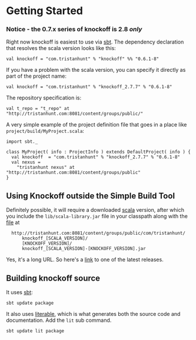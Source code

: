 # Getting Started #

### Notice - the 0.7.x series of knockoff is 2.8 *only* ###

Right now knockoff is easiest to use via [sbt][]. The dependency declaration that
resolves the scala version looks like this:

    val knockoff = "com.tristanhunt" % "knockoff" %% "0.6.1-8"

If you have a problem with the scala version, you can specify it directly as part
of the project name:

    val knockoff = "com.tristanhunt" % "knockoff_2.7.7" % "0.6.1-8"

The repository specification is:

    val t_repo = "t_repo" at "http://tristanhunt.com:8081/content/groups/public/"

A very simple example of the project definition file that goes in a place like
`project/build/MyProject.scala`:

    import sbt._
    
    class MyProject( info : ProjectInfo ) extends DefaultProject( info ) {
      val knockoff  = "com.tristanhunt" % "knockoff_2.7.7" % "0.6.1-8"
      val nexus =
        "tristanhunt nexus" at "http://tristanhunt.com:8081/content/groups/public"
    }


## Using Knockoff outside the Simple Build Tool ##

Definitely possible, it will require a downloaded [scala][] version, after which you
include the `lib/scala-library.jar` file in your classpath along with the [file][1] at

	  http://tristanhunt.com:8081/content/groups/public/com/tristanhunt/
		  knockoff_[SCALA_VERSION]/
		  [KNOCKOFF_VERSION]/
		  knockoff_[SCALA_VERSION]-[KNOCKOFF_VERSION].jar

Yes, it's a long URL. So here's a [link][1] to one of the latest releases.


## Building knockoff source ##

It uses [sbt][]:

    sbt update package

It also uses [literable][], which is what generates both the source code and
documentation. Add the `lit` sub command.

    sbt update lit package


[1]: http://tristanhunt.com:8081/content/groups/public/com/tristanhunt/knockoff_2.7.7/0.6.1-8/knockoff_2.7.7-0.6.1-8.jar
[literable]: http://tristanhunt.com/projects/literable
[sbt]: http://code.google.com/p/simple-build-tool/
[scala]: http://www.scala-lang.org

